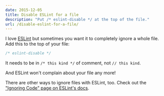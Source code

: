 ```yaml
---
date: 2015-12-05
title: Disable ESLint for a file
description: "Put /* eslint-disable */ at the top of the file."
url: /disable-eslint-for-a-file/
---
```


I love [ESLint](https://eslint.org/) but sometimes you want it to completely ignore a whole file. Add this to the top of your file:

```js
/* eslint-disable */
```

It needs to be in `/* this kind */` of comment, not `// this kind`.

And ESLint won't complain about your file any more!

There are other ways to ignore files with ESLint, too. Check out the ["Ignoring Code" page on ESLint's docs](https://eslint.org/docs/user-guide/configuring/ignoring-code).
